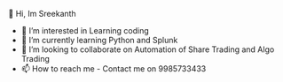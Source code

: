  👋 Hi, Im Sreekanth
- 👀 I’m interested in Learning coding
- 🌱 I’m currently learning Python and Splunk
- 💞️ I’m looking to collaborate on Automation of Share Trading and Algo Trading
- 📫 How to reach me - Contact me on 9985733433

<!---
Shree26061996/Shree26061996 is a ✨ special ✨ repository because its `README.md` (this file) appears on your GitHub profile.
You can click the Preview link to take a look at your changes.
--->
